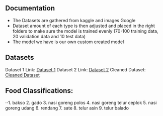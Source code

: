 ## Documentation
- The Datasets are gathered from kaggle and images Google
- Dataset amount of each type is then adjusted and placed in the right folders to make sure the model is trained evenly (70-100 training data, 20 validation data and 10 test data)
- The model we have is our own custom created model

## Datasets
Dataset 1 Link: [Dataset 1](https://www.kaggle.com/datasets/theresalusiana/indonesian-food/data)
Dataset 2 Link: [Dataset 2](https://www.kaggle.com/datasets/faldoae/padangfood)
Cleaned Dataset: [Cleaned Dataset](https://drive.google.com/drive/folders/13AOguZA8xAyGQVkCxg0vusX5o7yEcAVS?usp=sharing)

## Food Classifications:
⋅⋅1. bakso
2. gado
3. nasi goreng polos
4. nasi goreng telur ceplok
5. nasi goreng udang
6. rendang
7. sate
8. telur asin
9. telur balado
